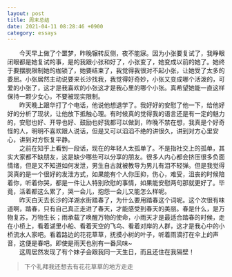 ```yaml
---
layout: post
title: 周末总结
date: 2021-04-11 08:28:46 +0900
category: essays
---
```


&ensp;&ensp;&ensp;&ensp;今天早上做了个噩梦，昨晚辗转反侧，夜不能寐。因为小张要复试了，我睁眼闭眼都是她复试的事，是的我跟小张和好了，小张变了，她变成以前的她了。她终于要摆脱限制她的枷锁了，她要结束了，我觉得我很对不起小张，让她受了太多的委屈。小张居然主动说要来长沙找我，我觉得好奇妙，小张又变成哪个活泼的，可爱的小张了，这才是我喜欢的小张这才是我心里的哪个小张。真希望她能一直这样保持一颗少女心，不要被现实限制。  
&ensp;&ensp;&ensp;&ensp;昨天晚上跟华打了个电话，他说他想退学了。我好好的安慰了他一下，给他好好的分析了现状，让他放下抵触心理。有时候真的觉得我的语言还是有一定的魅力的，安慰也好、开导也好、鼓励也好我都可以做到，昨晚不禁在想，我真是个好奇怪的人，明明不喜欢跟人说话，但是又可以滔滔不绝的讲很久，讲到对方心里安心，讲到对方恢复平静。  
&ensp;&ensp;&ensp;&ensp;之前在知乎上看到一段话，现在的年轻人太孤单了。不是指社交上的孤单，其实大家都不缺朋友，这是缺少哪些可以分享的朋友。很多人内心都会挤压很多负面情绪，但是又不知道如何发泄，男生自古就被教导为男儿有泪不轻弹。但是我觉得哭真的是一个很好的发泄方式，如果能有个人你压抑，伤心，难受，沮丧的时候陪着你，听着你哭，都是一件让人特别欣慰的事情，如果能安慰两句那就更好了。毕竟，活着都这么累了，哭一会儿，抱怨一会儿又能怎么样呢。  
&ensp;&ensp;&ensp;&ensp;昨天白天去长沙的洋湖水街踏春了，为什么要用踏春这个词呢。这个次很有味道啊，踏春，只有自己真正走进了春天，才能感受到春天的美丽。春是什么，是万物复苏，万物生长；雨承载了唤醒万物的使命，小雨天才是最适合踏春的时候，走在小桥上，看着湖里小船、看着天空的飞鸟、看着对岸的人群，这才是我心中的小桥流水人家吧。看着路边的花花草草，抚摸小树的叶子，听着雨滴打在伞上的声音，这便是春吧。即使是雨天也别有一番风味~  
&ensp;&ensp;&ensp;&ensp;这周居然发现了有个妹子会跟我同一天生日，而且还住在我隔壁！
>下个礼拜我还想去有花花草草的地方走走